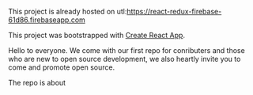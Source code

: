 This project is already hosted on utl:https://react-redux-firebase-61d86.firebaseapp.com

This project was bootstrapped with [Create React App](https://github.com/facebook/create-react-app).

Hello to everyone. We come with our first repo for conributers and those who are new to open source development, we also heartly invite you to come and promote open source.

The repo is about 



